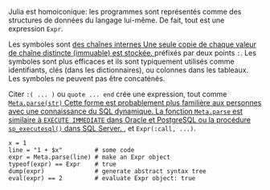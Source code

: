 Julia est homoiconique: les programmes sont représentés comme des structures de données 
du langage lui-même. De fait, tout est une expression `Expr`.

Les symboles sont <a class="tooltip" href="#">des chaînes internes <span> Une seule copie
 de chaque valeur de chaîne distincte (immuable) est stockée. </span></a> préfixés par deux points `:`.
Les symboles sont plus efficaces et ils sont typiquement utilisés comme identifiants, clés 
(dans les dictionnaires), ou colonnes dans les tableaux. Les symboles ne peuvent pas être concaténés.

Citer `:( ... )` ou `quote ... end` crée une expression, tout comme
<a class="tooltip" href="#">`Meta.parse(str)` <span> Cette forme est probablement 
plus familière aux personnes avec une connaissance du SQL dynamique. La fonction `Meta.parse` 
est similaire à `EXECUTE IMMEDIATE` dans Oracle et PostgreSQL ou la procédure 
`sp_executesql()` dans SQL Server. </span></a> , et `Expr(:call, ...)`.

```
x = 1
line = "1 + $x"         # some code
expr = Meta.parse(line) # make an Expr object
typeof(expr) == Expr    # true
dump(expr)              # generate abstract syntax tree
eval(expr) == 2         # evaluate Expr object: true
```
